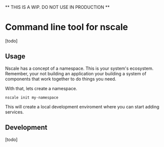 ** THIS IS A WIP. DO NOT USE IN PRODUCTION **

# Command line tool for nscale

[todo]

## Usage

Nscale has a concept of a namespace. This is your system's ecosystem. Remember, your not building an application your building a system of components that work together to do things you need.

With that, lets create a namespace.

`nscale init my-namespace`

This will create a local development enviroment where you can start adding services.

## Development

[todo]
